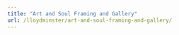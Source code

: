 ```yaml
---
title: "Art and Soul Framing and Gallery"
url: /lloydminster/art-and-soul-framing-and-gallery/
---
```


